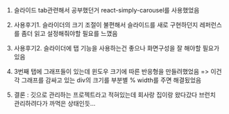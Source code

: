 1. 슬라이드 tab관련해서 공부했던거 react-simply-carousel를 사용했었음

2. 사용후기1. 슬라이더의 크기 조절이 불편해서 슬라이드를 새로 구현하던지 레퍼런스를 좀더 읽고 설정해줘야할 필요를 느꼈음

3. 사용후기2. 슬라이더에 탭 기능을 사용하는건 좋으나 화면구성을 잘 해야할 필요가 있음

4. 3번째 탭에 그래프들이 있는데 윈도우 크기에 따른 반응형을 만들려했었음
 => 이건 각 그래프를 감싸고 있는 div의 크기를 부분별 % width를 주면 해결됬었음 

5. 결론 : 깃으로 관리하는 프로젝트라고 적혀있는데 회사랑 집이랑 왔다갔다 브런치 관리하려다가 까먹은 상태인듯...